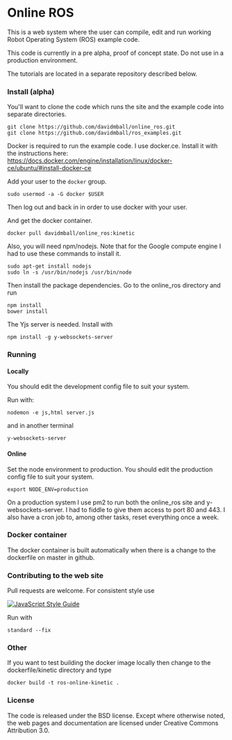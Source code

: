 Online ROS
==================

This is a web system where the user can compile, edit and run working Robot Operating System (ROS) example code.

This code is currently in a pre alpha, proof of concept state. Do not use in a production environment.

The tutorials are located in a separate repository described below.

### Install (alpha)

You'll want to clone the code which runs the site and the example code into separate directories.

```
git clone https://github.com/davidmball/online_ros.git
git clone https://github.com/davidmball/ros_examples.git
```
Docker is required to run the example code. I use docker.ce. Install it with the instructions here:
https://docs.docker.com/engine/installation/linux/docker-ce/ubuntu/#install-docker-ce

Add your user to the `docker` group.
```
sudo usermod -a -G docker $USER
```
Then log out and back in in order to use docker with your user.

And get the docker container.
```
docker pull davidmball/online_ros:kinetic
```

Also, you will need npm/nodejs. Note that for the Google compute engine I had to use these commands to install it.
```
sudo apt-get install nodejs
sudo ln -s /usr/bin/nodejs /usr/bin/node
```

Then install the package dependencies. Go to the online_ros directory and run
```
npm install
bower install
```

The Yjs server is needed. Install with
```
npm install -g y-websockets-server
```

### Running

#### Locally

You should edit the development config file to suit your system.

Run with:
```
nodemon -e js,html server.js
```
and in another terminal
```
y-websockets-server
```

#### Online

Set the node environment to production. You should edit the production config file to suit your system.
```
export NODE_ENV=production
```
On a production system I use pm2 to run both the online_ros site and y-websockets-server. I had to fiddle to give them access to port 80 and 443. I also have a cron job to, among other tasks, reset everything once a week.

### Docker container

The docker container is built automatically when there is a change to the dockerfile on master in github.

### Contributing to the web site

Pull requests are welcome. For consistent style use

[![JavaScript Style Guide](https://cdn.rawgit.com/standard/standard/master/badge.svg)](https://github.com/standard/standard)

Run with
```
standard --fix
```

### Other

If you want to test building the docker image locally then change to the dockerfile/kinetic directory and type
```
docker build -t ros-online-kinetic .
```

### License

The code is released under the BSD license.
Except where otherwise noted, the web pages and documentation are licensed under Creative Commons Attribution 3.0.
